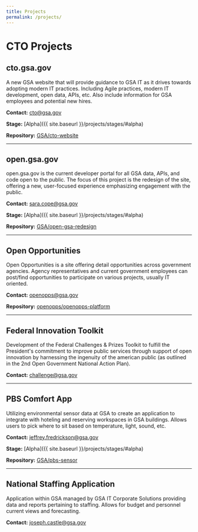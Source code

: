 ```yaml
---
title: Projects
permalink: /projects/
---
```


# CTO Projects

## cto.gsa.gov
A new GSA website that will provide guidance to GSA IT as it drives towards adopting modern IT practices.  Including Agile practices, modern IT development, open data, APIs, etc.  Also include information for GSA employees and potential new hires.

**Contact:** [cto@gsa.gov](mailto:cto@gsa.gov)

**Stage:** [Alpha]({{ site.baseurl }}/projects/stages/#alpha)

**Repository:** [GSA/cto-website](https://github.com/GSA/cto-website)

----------

## open.gsa.gov
open.gsa.gov is the current developer portal for all GSA data, APIs, and code open to the public.  The focus of this project is the redesign of the site, offering a new, user-focused experience emphasizing engagement with the public.

**Contact:** [sara.cope@gsa.gov](mailto:sara.cope@gsa.gov)

**Stage:** [Alpha]({{ site.baseurl }}/projects/stages/#alpha)

**Repository:** [GSA/open-gsa-redesign](https://github.com/GSA/open-gsa-redesign)

----------

## Open Opportunities
Open Opportunities is a site offering detail opportunities across government agencies.  Agency representatives and current government employees can post/find opportunities to participate on various projects, usually IT oriented.

**Contact:** [openopps@gsa.gov](mailto:openopps@gsa.gov)

**Repository:** [openopps/openopps-platform](https://github.com/openopps/openopps-platform)

----------

## Federal Innovation Toolkit
Development of the Federal Challenges & Prizes Toolkit to fulfill the President's commitment  to improve public services through support of open innovation by harnessing the ingenuity of the american public (as outlined in the 2nd Open Government National Action Plan).

**Contact:** [challenge@gsa.gov](mailto:challenge@gsa.gov)

----------

## PBS Comfort App
Utilizing environmental sensor data at GSA to create an application to integrate with hoteling and reserving workspaces in GSA buildings.  Allows users to pick where to sit based on temperature, light, sound, etc.

**Contact:** [jeffrey.fredrickson@gsa.gov](mailto:jeffrey.fredrickson@gsa.gov)

**Stage:** [Alpha]({{ site.baseurl }}/projects/stages/#alpha)

**Repository:** [GSA/pbs-sensor](https://github.com/GSA/pbs-sensor)

----------

## National Staffing Application
Application within GSA managed by GSA IT Corporate Solutions providing data and reports pertaining to staffing.  Allows for budget and personnel current views and forecasting.

**Contact:** [joseph.castle@gsa.gov](mailto:joseph.castle@gsa.gov)
